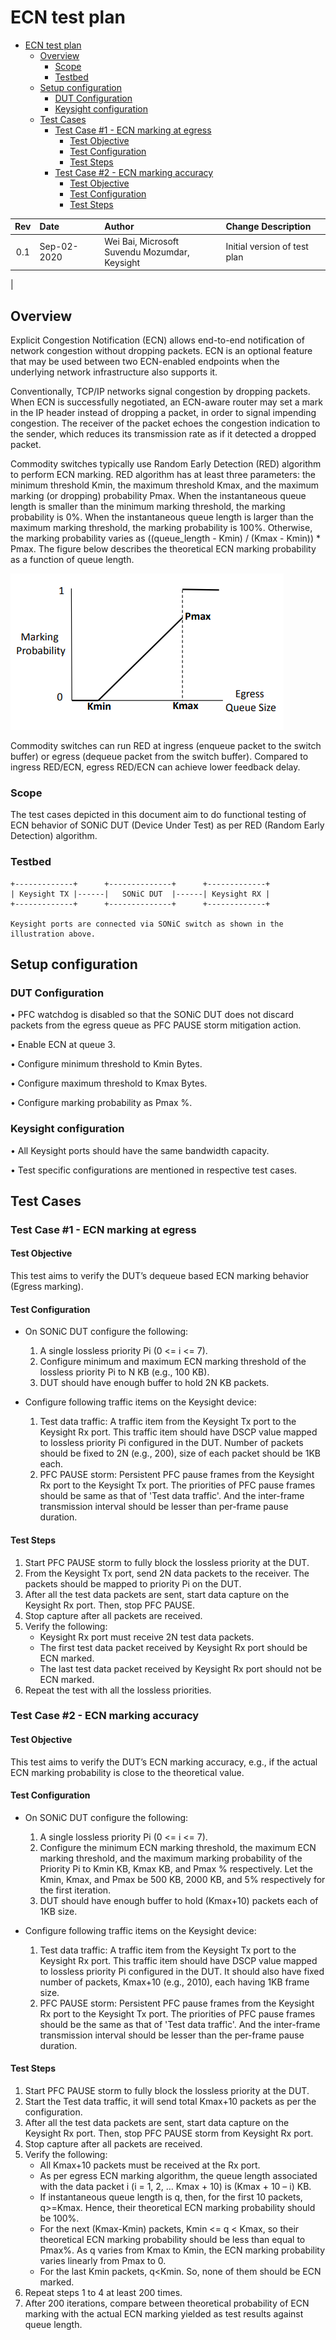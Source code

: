 # ECN test plan
- [ECN test plan](#ecn-test-plan)
  - [Overview](#overview)
    - [Scope](#scope)
    - [Testbed](#testbed)
  - [Setup configuration](#setup-configuration)
    - [DUT Configuration](#dut-configuration)
    - [Keysight configuration](#keysight-configuration)
  - [Test Cases](#test-cases)
    - [Test Case #1 - ECN marking at egress](#test-case-1---ecn-marking-at-egress)
      - [Test Objective](#test-objective)
      - [Test Configuration](#test-configuration)
      - [Test Steps](#test-steps)
    - [Test Case #2 - ECN marking accuracy](#test-case-2---ecn-marking-accuracy)
      - [Test Objective](#test-objective-1)
      - [Test Configuration](#test-configuration-1)
      - [Test Steps](#test-steps-1)

| Rev |     Date       |       Author         | Change Description               |
|:---:|:---------------|:---------------------|:-----------------------------------|
| 0.1 |        Sep-02-2020     | Wei Bai, Microsoft<br>                           Suvendu Mozumdar, Keysight     | Initial version of test plan                 |
|



## Overview

Explicit Congestion Notification (ECN) allows end-to-end notification of network congestion without dropping packets. ECN is an optional feature that may be used between two ECN-enabled endpoints when the underlying network infrastructure also supports it.

Conventionally, TCP/IP networks signal congestion by dropping packets. When ECN is successfully negotiated, an ECN-aware router may set a mark in the IP header instead of dropping a packet, in order to signal impending congestion. The receiver of the packet echoes the congestion indication to the sender, which reduces its transmission rate as if it detected a dropped packet.

Commodity switches typically use Random Early Detection (RED) algorithm to perform ECN marking. RED algorithm has at least three parameters: the minimum threshold Kmin, the maximum threshold Kmax, and the maximum marking (or dropping) probability Pmax. When the instantaneous queue length is smaller than the minimum marking threshold, the marking probability is 0%. When the instantaneous queue length is larger than the maximum marking threshold, the marking probability is 100%. Otherwise, the marking probability varies as ((queue_length - Kmin) / (Kmax - Kmin)) * Pmax. The figure below describes the theoretical ECN marking probability as a function of queue length.


  ![](image/RED_ECN_marking_algorithm.PNG)


Commodity switches can run RED at ingress (enqueue packet to the switch buffer) or egress (dequeue packet from the switch buffer). Compared to ingress RED/ECN, egress RED/ECN can achieve lower feedback delay.

### Scope

The test cases depicted in this document aim to do functional testing of ECN behavior of SONiC DUT (Device Under Test) as per RED (Random Early Detection) algorithm.

### Testbed

```
+-------------+      +--------------+      +-------------+       
| Keysight TX |------|   SONiC DUT  |------| Keysight RX | 
+-------------+      +--------------+      +-------------+ 

Keysight ports are connected via SONiC switch as shown in the illustration above.
```
## Setup configuration

### DUT Configuration
•	PFC watchdog is disabled so that the SONiC DUT does not discard packets from the egress queue as  PFC PAUSE storm mitigation action.

•	Enable ECN at queue 3.

•	Configure minimum threshold to Kmin Bytes.

•	Configure maximum threshold to Kmax Bytes.

•	Configure marking probability as Pmax %.

### Keysight configuration
•	All Keysight ports should have the same bandwidth capacity.

•	Test specific configurations are mentioned in respective test cases.

## Test Cases

### Test Case #1 - ECN marking at egress

#### Test Objective

This test aims to verify the DUT’s dequeue based ECN marking behavior (Egress marking).

#### Test Configuration

- On SONiC DUT configure the following:
  1. A single lossless priority Pi (0 <= i <= 7).
  2. Configure minimum and maximum ECN marking threshold of the lossless priority Pi to N KB (e.g., 100 KB).
  3. DUT should have enough buffer to hold 2N KB packets.

- Configure following traffic items on the Keysight device:
  1. Test data traffic: A traffic item from the Keysight Tx port to
        the Keysight Rx port. This traffic item should have DSCP value mapped to lossless priority Pi configured in the DUT. Number of packets should be fixed to 2N (e.g., 200), size of each packet should be 1KB each.
  2. PFC PAUSE storm: Persistent PFC pause frames from the Keysight
        Rx port to the Keysight Tx port. The priorities of PFC pause
        frames should be same as that of 'Test data traffic'. And the
        inter-frame transmission interval should be lesser than
        per-frame pause duration.

#### Test Steps

1. Start PFC PAUSE storm to fully block the lossless priority at the
    DUT.
2. From the Keysight Tx port, send 2N data packets to the receiver. The packets should be mapped to priority Pi on the DUT.
3. After all the test data packets are sent, start data capture on the Keysight Rx port. Then, stop PFC PAUSE.
4. Stop capture after all packets are received.
5. Verify the following:
   * Keysight Rx port must receive 2N test data packets.
   * The first test data packet received by Keysight Rx port should be ECN marked.
   * The last test data packet received by Keysight Rx port should not be ECN marked.
5. Repeat the test with all the lossless priorities.


### Test Case #2 - ECN marking accuracy

#### Test Objective

This test aims to verify the DUT’s ECN marking accuracy, e.g., if the actual ECN marking probability is close to the theoretical value.

#### Test Configuration

- On SONiC DUT configure the following:
  1. A single lossless priority Pi (0 <= i <= 7).
  2. Configure the minimum ECN marking threshold, the maximum ECN marking threshold, and the maximum marking probability of the Priority Pi to Kmin KB, Kmax KB, and Pmax % respectively. Let the Kmin, Kmax, and Pmax be 500 KB, 2000 KB, and 5% respectively for the first iteration.
  3. DUT should have enough buffer to hold (Kmax+10) packets each of 1KB size.

- Configure following traffic items on the Keysight device:
  1. Test data traffic: A traffic item from the Keysight Tx port to
        the Keysight Rx port. This traffic item should have DSCP value mapped to lossless priority Pi configured in the DUT. It should also have fixed number of packets, Kmax+10 (e.g., 2010), each having 1KB frame size.
  2. PFC PAUSE storm: Persistent PFC pause frames from the Keysight
        Rx port to the Keysight Tx port. The priorities of PFC pause
        frames should be the same as that of 'Test data traffic'. And the
        inter-frame transmission interval should be lesser than the 
        per-frame pause duration.

#### Test Steps

1. Start PFC PAUSE storm to fully block the lossless priority at the
    DUT.
2. Start the Test data traffic, it will send total Kmax+10 packets as per the configuration.
3. After all the test data packets are sent, start data capture on the Keysight Rx port. Then, stop PFC PAUSE storm from Keysight Rx port.
4. Stop capture after all packets are received.
5. Verify the following:
   * All Kmax+10 packets must be received at the Rx port.
   * As per egress ECN marking algorithm, the queue length associated with the data packet i (i = 1, 2, … Kmax + 10) is (Kmax + 10 – i) KB.
   * If instantaneous queue length is q, then, for the first 10 packets, q>=Kmax. Hence, their theoretical ECN marking probability should be 100%.
   * For the next (Kmax-Kmin) packets, Kmin <= q < Kmax, so their theoretical ECN marking probability should be less than equal to Pmax%. As q varies from Kmax to Kmin, the ECN marking probability varies linearly from Pmax to 0.
   * For the last Kmin packets, q<Kmin. So, none of them should be ECN marked.
6. Repeat steps 1 to 4 at least 200 times.
7. After 200 iterations, compare between theoretical probability of ECN marking with the actual ECN marking yielded as test results against queue length.